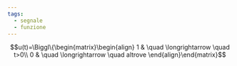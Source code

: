 ```yaml
---
tags:
  - segnale
  - funzione
---
```

$$u(t)=\Biggl\{\begin{matrix}\begin{align}
1 & \quad \longrightarrow \quad t>0\\
0 & \quad \longrightarrow \quad altrove
\end{align}\end{matrix}$$